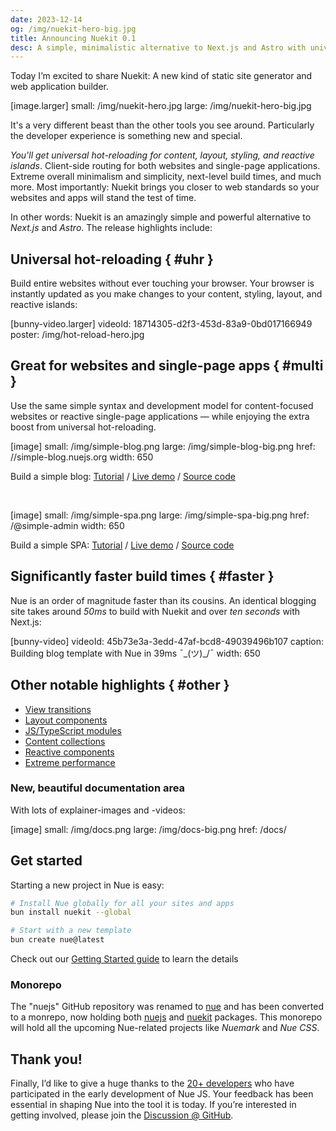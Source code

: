```yaml
---
date: 2023-12-14
og: /img/nuekit-hero-big.jpg
title: Announcing Nuekit 0.1
desc: A simple, minimalistic alternative to Next.js and Astro with universal hot-reloading and much more.
---
```



Today I’m excited to share Nuekit: A new kind of static site generator and web application builder.

[image.larger]
  small: /img/nuekit-hero.jpg
  large: /img/nuekit-hero-big.jpg


It's a very different beast than the other tools you see around. Particularly the developer experience is something new and special.

*You'll get universal hot-reloading for content, layout, styling, and reactive islands*. Client-side routing for both websites and single-page applications. Extreme overall minimalism and simplicity, next-level build times, and much more. Most importantly: Nuekit brings you closer to web standards so your websites and apps will stand the test of time.

In other words: Nuekit is an amazingly simple and powerful alternative to *Next.js* and *Astro*. The release highlights include:


## Universal hot-reloading { #uhr }

Build entire websites without ever touching your browser. Your browser is instantly updated as you make changes to your content, styling, layout, and reactive islands:

[bunny-video.larger]
  videoId: 18714305-d2f3-453d-83a9-0bd017166949
  poster: /img/hot-reload-hero.jpg


## Great for websites and single-page apps { #multi }

Use the same simple syntax and development model for content-focused websites or reactive single-page applications — while enjoying the extra boost from universal hot-reloading.

[image]
  small: /img/simple-blog.png
  large: /img/simple-blog-big.png
  href: //simple-blog.nuejs.org
  width: 650

Build a simple blog: [Tutorial](/docs/tutorial.html) /
[Live demo](//simple-blog.nuejs.org) /
[Source code](//github.com/nuejs/nue/tree/master/packages/examples/simple-blog)

&nbsp;

[image]
  small: /img/simple-spa.png
  large: /img/simple-spa-big.png
  href: /@simple-admin
  width: 650

Build a simple SPA: [Tutorial](/docs/tutorials/build-a-simple-spa.html) /
[Live demo](/@simple-admin) /
  [Source code](//github.com/nuejs/create-nue/tree/master/simple-app)


## Significantly faster build times { #faster }

Nue is an order of magnitude faster than its cousins. An identical blogging site takes around *50ms* to build with Nuekit and over *ten seconds* with Next.js:

[bunny-video]
  videoId: 45b73e3a-3edd-47af-bcd8-49039496b107
  caption: Building blog template with Nue in 39ms ¯\_(ツ)_/¯
  width: 650

## Other notable highlights { #other }

- [View transitions](/docs/reactivity.html)
- [Layout components](/docs/custom-layouts.html)
- [JS/TypeScript modules](/docs/reactivity.html)
- [Content collections](/docs/content-collections.html)
- [Reactive components](/docs/reactive-components.html)
- [Extreme performance](/docs/performance-optimization.html)


### New, beautiful documentation area

With lots of explainer-images and -videos:

[image]
  small: /img/docs.png
  large: /img/docs-big.png
  href: /docs/


## Get started

Starting a new project in Nue is easy:

```sh
# Install Nue globally for all your sites and apps
bun install nuekit --global

# Start with a new template
bun create nue@latest
```

Check out our [Getting Started guide](/docs/) to learn the details


### Monorepo

The "nuejs" GitHub repository was renamed to [nue](//github.com/nuejs/nue) and has been converted to a monrepo, now holding both [nuejs](//github.com/nuejs/nue/tree/master/packages/nuejs) and [nuekit](//github.com/nuejs/nue/tree/master/packages/nuekit) packages. This monorepo will hold all the upcoming Nue-related projects like *Nuemark* and *Nue CSS*.


## Thank you!

Finally, I’d like to give a huge thanks to the [20+ developers](//github.com/nuejs/nue/graphs/contributors) who have participated in the early development of Nue JS. Your feedback has been essential in shaping Nue into the tool it is today. If you’re interested in getting involved, please join the [Discussion @ GitHub](//github.com/nuejs/nue/discussions).

